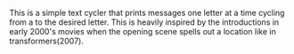 This is a simple text cycler that prints messages one letter at a time cycling from a to the desired letter. This is heavily inspired by the introductions in early 2000's movies when the opening scene spells out a location like in transformers(2007).
